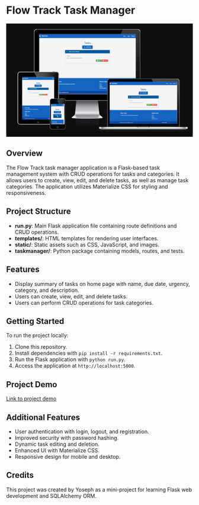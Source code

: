 # Flow Track Task Manager

![Mockup](mockup.png)

## Overview

The Flow Track task manager application is a Flask-based task management system with CRUD operations for tasks and categories. It allows users to create, view, edit, and delete tasks, as well as manage task categories. The application utilizes Materialize CSS for styling and responsiveness.

## Project Structure

- **run.py**: Main Flask application file containing route definitions and CRUD operations.
- **templates/**: HTML templates for rendering user interfaces.
- **static/**: Static assets such as CSS, JavaScript, and images.
- **taskmanager/**: Python package containing models, routes, and tests.

## Features

- Display summary of tasks on home page with name, due date, urgency, category, and description.
- Users can create, view, edit, and delete tasks.
- Users can perform CRUD operations for task categories.

## Getting Started

To run the project locally:

1. Clone this repository.
2. Install dependencies with `pip install -r requirements.txt`.
3. Run the Flask application with `python run.py`.
4. Access the application at `http://localhost:5000`.

## Project Demo

[Link to project demo](https://flow-track-280cd8f8f022.herokuapp.com/) 

## Additional Features

- User authentication with login, logout, and registration.
- Improved security with password hashing.
- Dynamic task editing and deletion.
- Enhanced UI with Materialize CSS.
- Responsive design for mobile and desktop.

## Credits

This project was created by Yoseph as a mini-project for learning Flask web development and SQLAlchemy ORM.